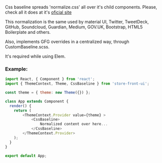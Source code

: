 Css baseline spreads 'normalize.css' all over it's child components.
Please, check all it does at it's [oficial site](https://necolas.github.io/normalize.css/)

This normalization is the same used by material UI, Twitter, TweetDeck, GitHub, Soundcloud, Guardian, Medium, GOV.UK, Bootstrap, HTML5 Boilerplate and others. 

Also, implements GFG overrides in a centralized way, through CustomBaseline.scss. 

It's required while using Elem. 

### Example: 

```js
import React, { Component } from 'react';
import { ThemeContext, Theme, CssBaseline } from 'store-front-ui';

const theme = { theme: new Theme({}) };

class App extends Component {
  render() {
    return (
        <ThemeContext.Provider value={theme} >
            <CssBaseline>
                Normalized content over here...
            </CssBaseline>
        </ThemeContext.Provider>
    );
  }
}

export default App;

```
